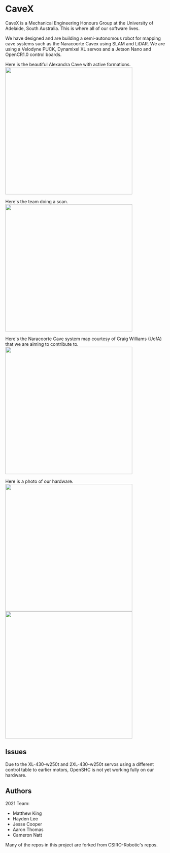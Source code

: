 # CaveX

CaveX is a Mechanical Engineering Honours Group at the University of Adelaide, South Australia. This is where all of our software lives.

We have designed and are building a semi-autonomous robot for mapping cave systems such as the Naracoorte Cavex using SLAM and LiDAR. We are using a Velodyne PUCK, Dynamixel XL servos and a Jetson Nano and OpenCR1.0 control boards.

Here is the beautiful Alexandra Cave with active formations.
<img src="https://i.imgur.com/5aG7TQX.jpg" width="400">

Here's the team doing a scan.
<img src="https://i.imgur.com/souMcaw.jpg" width="400">

Here's the Naracoorte Cave system map courtesy of Craig Williams (UofA) that we are aiming to contribute to.
<img src="https://i.imgur.com/kqwxnCC.png" width="400">

Here is a photo of our hardware.
<img src="https://i.imgur.com/vYjLxoT.jpg" width="400">   <img src="https://i.imgur.com/CqoPcQf.jpg" width="400">

## Issues

Due to the XL-430-w250t and 2XL-430-w250t servos using a different control table to earlier motors, OpenSHC is not yet working fully on our hardware. 

## Authors

2021 Team:
* Matthew King
* Hayden Lee
* Jesse Cooper
* Aaron Thomas
* Cameron Natt

Many of the repos in this project are forked from CSIRO-Robotic's repos.
